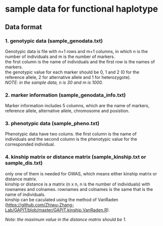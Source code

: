 # sample data for functional haplotype

## Data format

### 1.  genotypic data (sample_genodata.txt)

Genotypic data is file with n+1  rows and m+1 columns, in which n is the number of individuals and m is the number of markers.  
the first column is the name of individuals and the first row is the names of markers.    
the genotypic value for each marker should be 0, 1 and 2 (0 for the reference allele, 2 for alternative allele and 1 for heterozygote).   
 *NOTE: in the sample data, n is 30 and m is 1000.*

### 2.  marker information (sample_genodata_info.txt)

Marker information includes 5 columns, which are the name of markers, reference allele, alternative allele, chromosome and posistion.

### 3.  phenotypic data (sample_pheno.txt)

Phenotypic data have two colums. the first column is the name of individuals and the second column is the phenotypic value for the corresponded individual.

### 4.  kinship matrix or distance matrix (sample_kinship.txt or sample_dis.txt)

only one of them is needed for GWAS, which means either kinship matrix or distance matrix.   
kinship or distance is a matrix (n x n, n is the number of individuals) with rownames and colnames. rownames and colnames is the same that is the name of individuals.   
kinship can be caculated using the method of VanRaden (https://github.com/Zhiwu-Zhang-Lab/GAPIT/blob/master/GAPIT.kinship.VanRaden.R). 

*Note: the maximum value in the distance matrix should be 1.*

